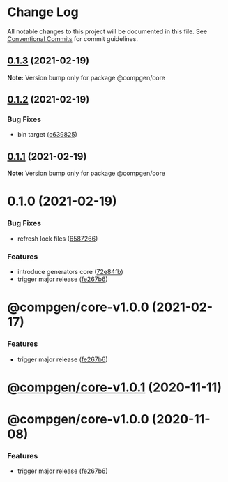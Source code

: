 # Change Log

All notable changes to this project will be documented in this file.
See [Conventional Commits](https://conventionalcommits.org) for commit guidelines.

## [0.1.3](https://github.com/developer239/compgen/compare/@compgen/core@0.1.2...@compgen/core@0.1.3) (2021-02-19)

**Note:** Version bump only for package @compgen/core





## [0.1.2](https://github.com/developer239/compgen/compare/@compgen/core@0.1.1...@compgen/core@0.1.2) (2021-02-19)


### Bug Fixes

* bin target ([c639825](https://github.com/developer239/compgen/commit/c639825f9c5c430880d33deeb648c9a087102fae))





## [0.1.1](https://github.com/developer239/compgen/compare/@compgen/core@0.1.0...@compgen/core@0.1.1) (2021-02-19)

**Note:** Version bump only for package @compgen/core





# 0.1.0 (2021-02-19)


### Bug Fixes

* refresh lock files ([6587266](https://github.com/developer239/compgen/commit/658726677f8e29849ac47411a84a5569008fa3e0))


### Features

* introduce generators core ([72e84fb](https://github.com/developer239/compgen/commit/72e84fb14e7675def76db76862955d459b285238))
* trigger major release ([fe267b6](https://github.com/developer239/compgen/commit/fe267b698dc6593323ba41be1580a482089aaf31))





# @compgen/core-v1.0.0 (2021-02-17)


### Features

* trigger major release ([fe267b6](https://github.com/developer239/compgen/commit/fe267b698dc6593323ba41be1580a482089aaf31))

# [@compgen/core-v1.0.1](https://github.com/developer239/compgen/compare/@compgen/core-v1.0.0...@compgen/core-v1.0.1) (2020-11-11)

# @compgen/core-v1.0.0 (2020-11-08)


### Features

* trigger major release ([fe267b6](https://github.com/developer239/compgen/commit/fe267b698dc6593323ba41be1580a482089aaf31))
